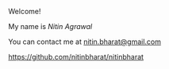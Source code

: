 Welcome!

My name is *Nitin Agrawal*

You can contact me at nitin.bharat@gmail.com

https://github.com/nitinbharat/nitinbharat
